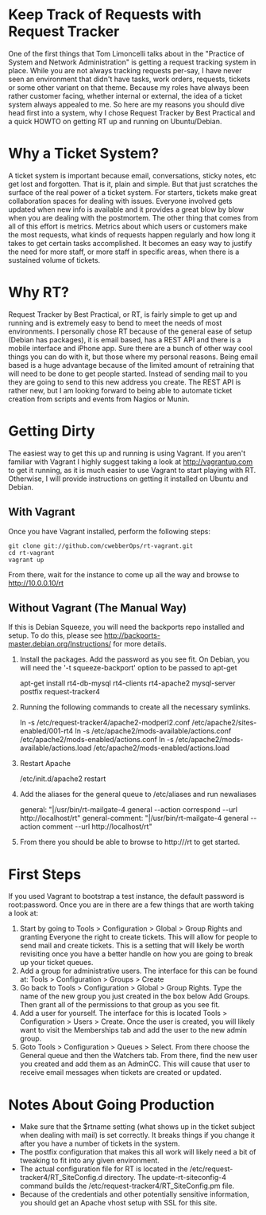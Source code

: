 # Keep Track of Requests with Request Tracker

One of the first things that Tom Limoncelli talks about in the "Practice of System and Network Administration" is getting a request tracking system in place. While you are not always tracking requests per-say, I have never seen an environment that didn't have tasks, work orders, requests, tickets or some other variant on that theme. Because my roles have always been rather customer facing, whether internal or external, the idea of a ticket system always appealed to me. So here are my reasons you should dive head first into a system, why I chose Request Tracker by Best Practical and a quick HOWTO on getting RT up and running on Ubuntu/Debian.

# Why a Ticket System?
A ticket system is important because email, conversations, sticky notes, etc get lost and forgotten. That is it, plain and simple. But that just scratches the surface of the real power of a ticket system. For starters, tickets make great collaboration spaces for dealing with issues. Everyone involved gets updated when new info is available and it provides a great blow by blow when you are dealing with the postmortem. The other thing that comes from all of this effort is metrics. Metrics about which users or customers make the most requests, what kinds of requests happen regularly and how long it takes to get certain tasks accomplished. It becomes an easy way to justify the need for more staff, or more staff in specific areas, when there is a sustained volume of tickets.

# Why RT?
Request Tracker by Best Practical, or RT, is fairly simple to get up and running and is extremely easy to bend to meet the needs of most environments. I personally chose RT because of the general ease of setup (Debian has packages), it is email based, has a REST API and there is a mobile interface and iPhone app. Sure there are a bunch of other way cool things you can do with it, but those where my personal reasons. Being email based is a huge advantage because of the limited amount of retraining that will need to be done to get people started. Instead of sending mail to you they are going to send to this new address you create. The REST API is rather new, but I am looking forward to being able to automate ticket creation from scripts and events from Nagios or Munin.

# Getting Dirty
The easiest way to get this up and running is using Vagrant. If you aren't familiar with Vagrant I highly suggest taking a look at http://vagrantup.com to get it running, as it is much easier to use Vagrant to start playing with RT. Otherwise, I will provide instructions on getting it installed on Ubuntu and Debian.

## With Vagrant
Once you have Vagrant installed, perform the following steps:

    git clone git://github.com/cwebberOps/rt-vagrant.git
    cd rt-vagrant
    vagrant up

From there, wait for the instance to come up all the way and browse to http://10.0.0.10/rt

## Without Vagrant (The Manual Way)
If this is Debian Squeeze, you will need the backports repo installed and setup. To do this, please see http://backports-master.debian.org/Instructions/ for more details.

1. Install the packages. Add the password as you see fit. On Debian, you will need the '-t squeeze-backport' option to be passed to apt-get

    apt-get install rt4-db-mysql rt4-clients rt4-apache2 mysql-server postfix request-tracker4
	
2. Running the following commands to create all the necessary symlinks.

    ln -s /etc/request-tracker4/apache2-modperl2.conf /etc/apache2/sites-enabled/001-rt4
    ln -s /etc/apache2/mods-available/actions.conf /etc/apache2/mods-enabled/actions.conf
    ln -s /etc/apache2/mods-available/actions.load /etc/apache2/mods-enabled/actions.load

3. Restart Apache

    /etc/init.d/apache2 restart

4. Add the aliases for the general queue to /etc/aliases and run newaliases
	
    general: "|/usr/bin/rt-mailgate-4 general --action correspond --url http://localhost/rt"
    general-comment: "|/usr/bin/rt-mailgate-4 general --action comment --url http://localhost/rt"

5. From there you should be able to browse to http://<system name>/rt to get started.

# First Steps
If you used Vagrant to bootstrap a test instance, the default password is root:password. Once you are in there are a few things that are worth taking a look at:
1. Start by going to Tools > Configuration > Global > Group Rights and granting Everyone the right to create tickets. This will allow for people to send mail and create tickets. This is a setting that will likely be worth revisiting once you have a better handle on how you are going to break up your ticket queues.
2. Add a group for administrative users. The interface for this can be found at: Tools > Configuration > Groups > Create
3. Go back to Tools > Configuration > Global > Group Rights. Type the name of the new group you just created in the box below Add Groups. Then grant all of the permissions to that group as you see fit.
4. Add a user for yourself. The interface for this is located Tools > Configuration > Users > Create. Once the user is created, you will likely want to visit the Memberships tab and add the user to the new admin group.
5. Goto Tools > Configuration > Queues > Select. From there choose the General queue and then the Watchers tab. From there, find the new user you created and add them as an AdminCC. This will cause that user to receive email messages when tickets are created or updated.

# Notes About Going Production
* Make sure that the $rtname setting (what shows up in the ticket subject when dealing with mail) is set correctly. It breaks things if you change it after you have a number of tickets in the system.
* The postfix configuration that makes this all work will likely need a bit of tweaking to fit into any given environment.
* The actual configuration file for RT is located in the /etc/request-tracker4/RT_SiteConfig.d directory. The update-rt-siteconfig-4 command builds the /etc/request-tracker4/RT_SiteConfig.pm file. 
* Because of the credentials and other potentially sensitive information, you should get an Apache vhost setup with SSL for this site.
